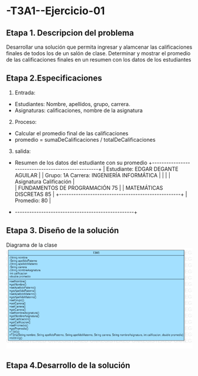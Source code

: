 # -T3A1--Ejercicio-01

## Etapa 1. Descripcion del problema
Desarrollar una solución que permita ingresar y alamcenar las calificaciones
finales de todos los de un salón de clase. Determinar y mostrar el promedio de las calificaciones finales en un resumen con los datos de los estudiantes 

## Etapa 2.Especificaciones 
1. Entrada:
- Estudiantes: Nombre, apellidos, grupo, carrera.
- Asignaturas: calificaciones, nombre de la asignatura

2. Proceso:
- Calcular el promedio final de las calificaciones  
- promedio = sumaDeCalificaciones / totalDeCalificaciones

3. salida:
- Resumen de los datos del estudiante con su promedio
 +---------------------------------------------------+
 |  Estudiante: EDGAR DEGANTE AGUILAR                |
 |  Grupo: 1A    Carrera: INGENIERÍA INFORMÁTICA     |
 |                                                   |
 |     Asignatura                      Calificación  |  
 |     FUNDAMENTOS DE PROGRAMACIÓN         75        |
 |     MATEMÁTICAS DISCRETAS               85        |
 +---------------------------------------------------+
 |     Promedio:                           80        |
 + --------------------------------------------------+
## Etapa 3. Diseño de la solución 
Diagrama de la clase 
![](https://github.com/rulos12/-T3A1--Ejercicio-01/blob/main/T3A1.png)
## Etapa 4.Desarrollo de la solución
